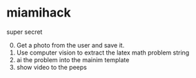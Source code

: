 # miamihack
super secret

0. Get a photo from the user and save it.
1. Use computer vision to extract the latex math problem string
2. ai the problem into the mainim template
3. show video to the peeps